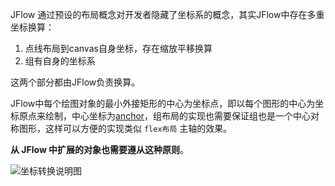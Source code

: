 JFlow 通过预设的布局概念对开发者隐藏了坐标系的概念，其实JFlow中存在多重坐标换算：
1. 点线布局到canvas自身坐标，存在缩放平移换算
2. 组有自身的坐标系

这两个部分都由JFlow负责换算。

JFlow中每个绘图对象的最小外接矩形的中心为坐标点，即以每个图形的中心为坐标原点来绘制，中心坐标为[anchor](https://wt911122.github.io/JFlow/Node.html#anchor__anchor)，组布局的实现也需要保证组也是一个中心对称图形，这样可以方便的实现类似 ```flex布局``` 主轴的效果。

__从 JFlow 中扩展的对象也需要遵从这种原则__。

![坐标转换说明图](coordinate.png "坐标转换说明图")
